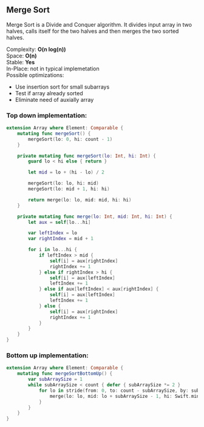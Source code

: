 ## Merge Sort

Merge Sort is a Divide and Conquer algorithm. It divides input array in two halves, calls itself for the two halves and then merges the two sorted halves.

Complexity: **O(n log(n))**  
Space: **O(n)**  
Stable: **Yes**  
In-Place: not in typical implemetation  
Possible optimizations:
- Use insertion sort for small subarrays
- Test if array already sorted
- Eliminate need of auxially array

### Top down implementation:

```swift
extension Array where Element: Comparable {
    mutating func mergeSort() {
        mergeSort(lo: 0, hi: count - 1)
    }

    private mutating func mergeSort(lo: Int, hi: Int) {
        guard lo < hi else { return }

        let mid = lo + (hi - lo) / 2

        mergeSort(lo: lo, hi: mid)
        mergeSort(lo: mid + 1, hi: hi)

        return merge(lo: lo, mid: mid, hi: hi)
    }

    private mutating func merge(lo: Int, mid: Int, hi: Int) {
        let aux = self[lo...hi]

        var leftIndex = lo
        var rightIndex = mid + 1

        for i in lo...hi {
            if leftIndex > mid {
                self[i] = aux[rightIndex]
                rightIndex += 1
            } else if rightIndex > hi {
                self[i] = aux[leftIndex]
                leftIndex += 1
            } else if aux[leftIndex] < aux[rightIndex] {
                self[i] = aux[leftIndex]
                leftIndex += 1
            } else {
                self[i] = aux[rightIndex]
                rightIndex += 1
            }
        }
    }
}
```

### Bottom up implementation:

```swift
extension Array where Element: Comparable {
    mutating func mergeSortBottomUp() {
        var subArraySize = 1
        while subArraySize < count { defer { subArraySize *= 2 }
            for lo in stride(from: 0, to: count - subArraySize, by: subArraySize * 2) {
                merge(lo: lo, mid: lo + subArraySize - 1, hi: Swift.min(lo + subArraySize * 2, count) - 1)
            }
        }
    }
}
```


